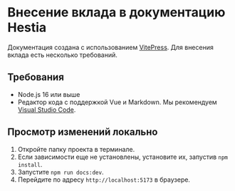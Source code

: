 # Внесение вклада в документацию Hestia

Документация создана с использованием [VitePress](https://vitepress.vuejs.org). Для внесения вклада есть несколько требований.

## Требования

- Node.js 16 или выше
- Редактор кода с поддержкой Vue и Markdown. Мы рекомендуем [Visual Studio Code](https://code.visualstudio.com).

## Просмотр изменений локально

1. Откройте папку проекта в терминале.
2. Если зависимости еще не установлены, установите их, запустив `npm install`.
3. Запустите `npm run docs:dev`.
4. Перейдите по адресу `http://localhost:5173` в браузере.